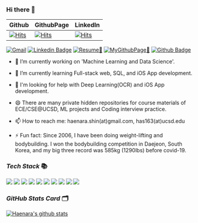 ### Hi there :wave:
Github | GithubPage | LinkedIn
--- | --- | ---
[![Hits](https://hits.seeyoufarm.com/api/count/incr/badge.svg?url=https%3A%2F%2Fgithub.com%2Fhaenara-shin&count_bg=%2379C83D&title_bg=%23555555&icon=&icon_color=%23E7E7E7&title=hits&edge_flat=false)](https://hits.seeyoufarm.com) | [![Hits](https://hits.seeyoufarm.com/api/count/incr/badge.svg?url=https%3A%2F%2Fhaenara-shin.github.io&count_bg=%23C83D5D&title_bg=%23555555&icon=&icon_color=%23E7E7E7&title=hits&edge_flat=false)](https://hits.seeyoufarm.com) | [![Hits](https://hits.seeyoufarm.com/api/count/incr/badge.svg?url=https%3A%2F%2Fwww.linkedin.com%2Fin%2Fhaenara-shin%2F&count_bg=%233D59C8&title_bg=%23555555&icon=&icon_color=%23E7E7E7&title=hits&edge_flat=false)](https://hits.seeyoufarm.com)

[![Gmail](https://img.shields.io/badge/%20-Send%20Mail-black?color=14171A&labelColor=ef5350&logo=gmail&logoColor=ffffff)](mailto:has163@ucsd.edu?subject=From%20GitHub&cc=has163@ucsd.edu&body=Hi,%20there.%20Found%20you%20from%20GitHub.)
[![Linkedin Badge](https://img.shields.io/badge/-LinkedIn-blue?style=flat-square&logo=Linkedin&logoColor=white&link=https://www.linkedin.com/in/jinho6225/)](https://www.linkedin.com/in/haenara-shin/)
[![Resume📄](https://img.shields.io/badge/Resume-darkgreen?style=flat-square&logo=read%20the%20docs&logoColor=white&link=https://drive.google.com/file/d/1sEdd0GXWAH1GGwB3GB5G_g1Mq_NCQO6R/view?usp=sharing)](https://drive.google.com/file/d/1sEdd0GXWAH1GGwB3GB5G_g1Mq_NCQO6R/view?usp=sharing)
[![MyGithubPage🚀](https://img.shields.io/badge/GithubPage-red?style=flat-square&logo=apache%20rocketmq&logoColor=white&link=https://haenara-shin.github.io/)](https://haenara-shin.github.io/)
[![Github Badge](https://img.shields.io/badge/-Github-black?style=flat-square&logo=Github&logoColor=white&link=https://github.com/haenara-shin)](https://www.github.com/haenara-shin)

- 🔭 I’m currently working on 'Machine Learning and Data Science'. 
- 🌱 I’m currently learning Full-stack web, SQL, and iOS App development.
- 🤔 I'm looking for help with Deep Learning(OCR) and iOS App development.
- 😄 There are many private hidden repositories for course materials of ECE/CSE@UCSD, ML projects and Coding interview practice.
- 📫 How to reach me: haenara.shin(at)gmail.com, has163(at)ucsd.edu

- ⚡ Fun fact: Since 2006, I have been doing weight-lifting and bodybuilding. I won the bodybuilding competition in Daejeon, South Korea, and my big three record was 585kg (1290lbs) before covid-19.

### _Tech Stack_ 📚
<span>
<img src="https://img.shields.io/badge/Python-blue?style=flat-square&logo=Python&logoColor=white" />
<img src="https://img.shields.io/badge/Django-darkgreen?style=flat-square&logo=Django&logoColor=white" />
<img src="https://img.shields.io/badge/Mysql-royalpink?style=flat-square&logo=mysql&logoColor=white" />
<img src="https://img.shields.io/badge/MongoDB-purple?style=flat-square&logo=mongodb&logoColor=white" />
<img src="https://img.shields.io/badge/JavaScript-yellow?style=flat-square&logo=JavaScript&logoColor=white" />
<img src="https://img.shields.io/badge/TensorFlow-red?style=flat-square&logo=TensorFlow&logoColor=white" />
<img src="https://img.shields.io/badge/PyTorch-navy?style=flat-square&logo=PyTorch&logoColor=white" />
<img src="https://img.shields.io/badge/C/C++-gray?style=flat-square&logo=C/C++&logoColor=white" />
<img src="https://img.shields.io/badge/CUDA-green?style=flat-square&logo=CUDA&logoColor=white" />
<img src="https://img.shields.io/badge/MATLAB-skyblue?style=flat-square&logo=MATLAB&logoColor=white" />
  
</span>

### _GitHub Stats Card_ 🗂
[![Haenara's github stats](https://github-readme-stats.vercel.app/api?username=haenara-shin&repo=github-readme-stats&hide=issues,contribs&count_private=true&show_icons=true&theme=dracula)](https://github.com/anuraghazra/github-readme-stats)

<!--
**haenara-shin/haenara-shin** is a ✨ _special_ ✨ repository because its `README.md` (this file) appears on your GitHub profile.

Here are some ideas to get you started:

- 🔭 I’m currently working on 'Machine Learning and Data Science' and 'Materials Science and Engineering.' 
- 🌱 I’m currently learning Reinforcement Learning, Generative Adversarial Networks, Recommender System, and GPU Programming.
- 👯 I’m looking to collaborate on Machine Learning applied to Materials Science, Deep Learning to Computer Vision, Reinforcement Learning to Baduk(GO) and Recommender system building.
- 🤔 I'm looking for help with Machine Learning and iOS App development. 
- 💬 Ask me about anything you may have
- 📫 How to reach me: haenara.shin(at)gmail.com, has163(at)ucsd.edu
- 😄 There are many private hidden repositories for course materials of ECE/CSE@UCSD, ML projects(competition, personal projects) and Coding interview practice(LeetCode problem solving) here.
- ⚡ Fun fact: Since 2006, I have been doing weight-lifting and bodybuilding. I won the bodybuilding competition in Daejeon, South Korea, and my big three record is 585kg (1290lbs).
-->
